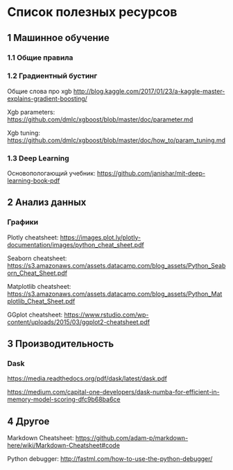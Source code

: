 # Список полезных ресурсов

## 1 Машинное обучение

### 1.1 Общие правила

### 1.2 Градиентный бустинг
Общие слова про xgb http://blog.kaggle.com/2017/01/23/a-kaggle-master-explains-gradient-boosting/

Xgb parameters: https://github.com/dmlc/xgboost/blob/master/doc/parameter.md

Xgb tuning: https://github.com/dmlc/xgboost/blob/master/doc/how_to/param_tuning.md 

### 1.3 Deep Learning

Основопологающий учебник: https://github.com/janishar/mit-deep-learning-book-pdf


## 2 Анализ данных

### Графики
Plotly cheatsheet: https://images.plot.ly/plotly-documentation/images/python_cheat_sheet.pdf

Seaborn cheatsheet: https://s3.amazonaws.com/assets.datacamp.com/blog_assets/Python_Seaborn_Cheat_Sheet.pdf

Matplotlib cheatsheet: https://s3.amazonaws.com/assets.datacamp.com/blog_assets/Python_Matplotlib_Cheat_Sheet.pdf

GGplot cheatsheet: https://www.rstudio.com/wp-content/uploads/2015/03/ggplot2-cheatsheet.pdf

## 3 Производительность

### Dask

https://media.readthedocs.org/pdf/dask/latest/dask.pdf

https://medium.com/capital-one-developers/dask-numba-for-efficient-in-memory-model-scoring-dfc9b68ba6ce

## 4 Другое

Markdown Cheatsheet: https://github.com/adam-p/markdown-here/wiki/Markdown-Cheatsheet#code

Python debugger: http://fastml.com/how-to-use-the-python-debugger/